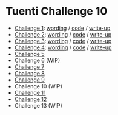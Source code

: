 # Tuenti Challenge 10

* [Challenge 1](challenge-1): [wording](challenge-1/README.md) / [code](challenge-1/challenge1.py) / [write-up](challenge-1/WRITEUP.md)
* [Challenge 2](challenge-2): [wording](challenge-2/README.md) / [code](challenge-2/challenge2.py) / [write-up](challenge-2/WRITEUP.md)
* [Challenge 3](challenge-3): [wording](challenge-3/README.md) / [code](challenge-3/challenge3.py) / [write-up](challenge-3/WRITEUP.md)
* [Challenge 4](challenge-4): [wording](challenge-4/README.md) / [code](challenge-4/challenge4.sh) / [write-up](challenge-4/WRITEUP.md)
* [Challenge 5](challenge-5)
* Challenge 6 (WIP)
* [Challenge 7](challenge-7)
* [Challenge 8](challenge-8)
* [Challenge 9](challenge-9)
* Challenge 10 (WIP)
* [Challenge 11](challenge-11)
* [Challenge 12](challenge-12)
* Challenge 13 (WIP)